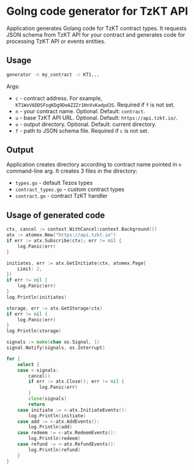 # Golng code generator for TzKT API

Application generates Golang code for TzKT contract types. It requests JSON schema from TzKT API for your contract and generates code for processing TzKT API or events entities.

## Usage

```bash
generator -n my_contract -c KT1...
```

Args:

* `c` - contract address. For example, `KT1WxV6DDSFogKDg9DeAZZZr1HnVvKadpd3S`. Required if `f` is not set.
* `n` - your contract name. Optional. Default: `contract`.
* `u` - base TzKT API URL. Optional. Default: `https://api.tzkt.io/`.
* `o` - output directory. Optional. Default: current directory.
* `f` - path to JSON schema file. Required if `c` is not set.

## Output

Application creates directory according to contract name pointed in `n` command-line arg. It creates 3 files in the directory:

* `types.go` - default Tezos types
* `contract_types.go` - custom contract types
* `contract.go` - contract TzKT handler

## Usage of generated code

```go
ctx, cancel := context.WithCancel(context.Background())
atx := atomex.New("https://api.tzkt.io")
if err := atx.Subscribe(ctx); err != nil {
    log.Panic(err)
}

initiates, err := atx.GetInitiate(ctx, atomex.Page{
    Limit: 2,
})
if err != nil {
    log.Panic(err)
}
log.Println(initiates)

storage, err := atx.GetStorage(ctx)
if err != nil {
	log.Panic(err)
}
log.Println(storage)

signals := make(chan os.Signal, 1)
signal.Notify(signals, os.Interrupt)

for {
    select {
    case <-signals:
        cancel()
        if err := atx.Close(); err != nil {
            log.Panic(err)
        }
        close(signals)
        return
    case initiate := <-atx.InitiateEvents():
        log.Println(initiate)
    case add := <-atx.AddEvents():
        log.Println(add)
    case redeem := <-atx.RedeemEvents():
        log.Println(redeem)
    case refund := <-atx.RefundEvents():
        log.Println(refund)
    }
}
```